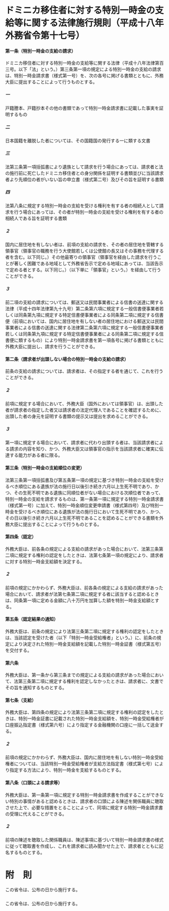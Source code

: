 # ドミニカ移住者に対する特別一時金の支給等に関する法律施行規則（平成十八年外務省令第十七号）
#### 第一条（特別一時金の支給の請求）
ドミニカ移住者に対する特別一時金の支給等に関する法律（平成十八年法律第百三号。以下「法」という。）第三条第一項の規定による特別一時金の支給の請求は、特別一時金請求書（様式第一号）を、次の各号に掲げる書類とともに、外務大臣に提出することによって行うものとする。
##### 一
戸籍謄本、戸籍抄本その他の書類であって特別一時金請求書に記載した事実を証明するもの
##### 二
日本国籍を離脱した者については、その国籍国の発行する一に類する文書
##### 三
法第三条第一項括弧書により遺族として請求を行う場合にあっては、請求者と法の施行前に死亡したドミニカ移住者との身分関係を証明する書類並びに当該請求者より先順位の者がいない旨の申立書（様式第二号）及びその旨を証明する書類
##### 四
法第八条に規定する特別一時金の支給を受ける権利を有する者の相続人として請求を行う場合にあっては、その者が特別一時金の支給を受ける権利を有する者の相続人である旨を証明する書類
##### ２
国内に居住地を有しない者は、前項の支給の請求を、その者の居住地を管轄する領事官（領事官の職務を行う大使館若しくは公使館の長又はその事務を代理する者を含む。以下同じ。）その他最寄りの領事官（領事官を経由した請求を行うことが著しく困難である地域として外務省告示で定める地域にあっては、当該告示で定める者とする。以下同じ。）（以下単に「領事官」という。）を経由して行うことができる。
##### ３
前二項の支給の請求については、郵送又は民間事業者による信書の送達に関する法律（平成十四年法律第九十九号）第二条第六項に規定する一般信書便事業者若しくは同条第九項に規定する特定信書便事業者による同条第二項に規定する信書便（前項においては、国内に居住地を有しない者の居住地における郵送又は民間事業者による信書の送達に関する法律第二条第六項に規定する一般信書便事業者若しくは同条第九項に規定する特定信書便事業者による同条第二項に規定する信書便に類するもの）により特別一時金請求書を第一項各号に掲げる書類とともに外務大臣に提出し、請求を行うことができる。
#### 第二条（請求者が出頭しない場合の特別一時金の支給の請求）
前条の支給の請求については、請求者は、その指定する者を通じて、これを行うことができる。
##### ２
前項に規定する場合において、外務大臣（国外においては領事官）は、出頭した者が請求者の指定した者又は請求者の法定代理人であることを確認するために、出頭した者の身元を証明する書類の提示又は提出を求めることができる。
##### ３
第一項に規定する場合において、請求者に代わり出頭する者は、当該請求者による請求の内容を知り、かつ、外務大臣又は領事官の指示を当該請求者に確実に伝達する能力がある者に限る。
#### 第三条（特別一時金の支給順位の変更）
法第三条第一項括弧書及び第五条第一項の規定に基づき特別一時金の支給を受けるべき順位にある遺族が法の施行日以後引き続き六月以上生死不明であり、かつ、その生死不明である遺族に同順位者がない場合における次順位者であって、特別一時金の支給を請求するものは、第一条第一項に規定する特別一時金請求書（様式第一号）に加えて、特別一時金順位変更申請書（様式第四号）及び特別一時金を受けるべき順位にある遺族が法の施行日において生死不明であり、かつ、その日以後引き続き六月以上生死不明であることを認めることができる書類を外務大臣に提出することによって行うものとする。
#### 第四条（認定）
外務大臣は、前各条の規定による支給の請求があった場合において、法第三条第二項に規定する権利の認定をしたときは、法第七条第一項の規定により、請求者に対する特別一時金支給額を決定する。
##### ２
前項の規定にかかわらず、外務大臣は、前各条の規定による支給の請求があった場合において、請求者が法第七条第二項に規定する者に該当すると認めるときは、同条第一項に定める金額に八十万円を加算した額を特別一時金支給額とする。
#### 第五条（認定結果の通知）
外務大臣は、前条の規定により法第三条第二項に規定する権利の認定をしたときは、当該認定を受けた者（以下「特別一時金受給権者」という。）に、前条の規定により決定された特別一時金支給額を記載した特別一時金証書（様式第五号）を交付する。
#### 第六条
外務大臣は、第一条から第三条までの規定による支給の請求があった場合において、法第三条第二項に規定する権利を認定しなかったときは、請求者に、文書でその旨を通知するものとする。
#### 第七条（支給）
外務大臣は、第四条の規定により法第三条第二項に規定する権利の認定をしたときは、特別一時金証書に記載された特別一時金支給額を、特別一時金受給権者が口座振込指定書（様式第六号）により指定する金融機関の口座に一括して送金する。
##### ２
前項の規定にかかわらず、外務大臣は、国内に居住地を有しない特別一時金受給権者については、当該特別一時金受給権者が支給方法指定書（様式第七号）により指定する方法により、特別一時金を支給するものとする。
#### 第八条（口頭による請求等）
外務大臣は、第一条第一項に規定する特別一時金請求書を作成することができない特別の事情があると認めるときは、請求者の口頭による陳述を関係職員に聴取させた上で、必要な措置をとることによって、同項に規定する特別一時金請求書の受理に代えることができる。
##### ２
前項の陳述を聴取した関係職員は、陳述事項に基づいて特別一時金請求書の様式に従って聴取書を作成し、これを請求者に読み聞かせた上で、請求者とともに記名するものとする。
# 附　則
この省令は、公布の日から施行する。
##### 
この省令は、公布の日から施行する。
